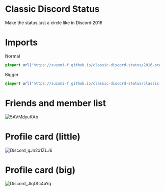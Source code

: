 # Classic Discord Status
Make the status just a circle like in Discord 2016

# Imports

Normal
```css
@import url("https://zuzumi-f.github.io/classic-discord-status/2016-status.css");
```

Bigger
```css
@import url("https://zuzumi-f.github.io/classic-discord-status/classic-status-bigger.css");
```

# Friends and member list
![5AVMdyuKAb](https://user-images.githubusercontent.com/79029257/134207956-9c0f8ab8-9bd1-4b53-909c-e44a44138d53.gif)

# Profile card (little)
![Discord_qJn2x1ZLJ6](https://user-images.githubusercontent.com/79029257/134208062-46272709-616b-47d0-9b0c-16dcd9d0c263.png)

# Profile card (big)
![Discord_JIqDfc4aYq](https://user-images.githubusercontent.com/79029257/134208094-8faa60ea-41dc-437a-9e03-15841440471d.png)
